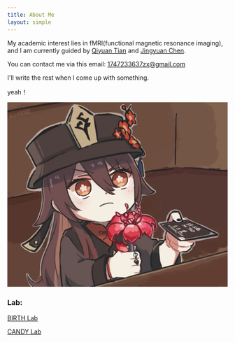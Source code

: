 ```yaml
---
title: About Me
layout: simple
---
```

My academic interest lies in fMRI(functional magnetic resonance imaging), and I am currently guided by [Qiyuan Tian](https://www.med.tsinghua.edu.cn/info/1357/4249.htm) and [Jingyuan Chen](https://sites.google.com/view/jingyuan-e-chen/about).

You can contact me via this email: 1747233637zx@gmail.com

I'll write the rest when I come up with something.

yeah！

<div  align="center"> 
<img src="/assets/img/hutao.jpg??height=288&width=420&top_left_y=596&top_left_x=1357" style="zoom:75%">
</div>

### Lab:

[BIRTH Lab](https://birthlab.github.io/)

[CANDY Lab](https://jechenlab.com/)

